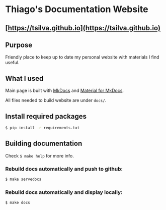 # Thiago's Documentation Website

## [https://tsilva.github.io](https://tsilva.github.io)

## Purpose

Friendly place to keep up to date my personal website with materials I find useful.

## What I used

Main page is built with [MkDocs](https://www.mkdocs.org/) and [Material for MkDocs](https://squidfunk.github.io/mkdocs-material/).

All files needed to build website are under `docs/`.

## Install required packages

```bash
$ pip install -r requirements.txt
```

## Building documentation

Check `$ make help` for more info.

### Rebuild docs automatically and push to github:

```bash
$ make servedocs
```

### Rebuild docs automatically and display locally:

```bash
$ make docs
```
